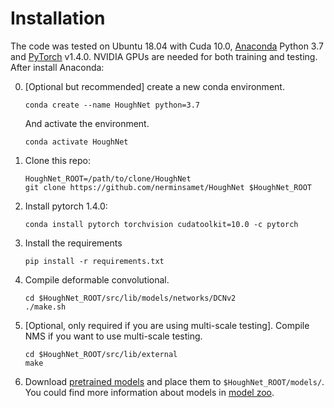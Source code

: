 # Installation


The code was tested on Ubuntu 18.04 with Cuda 10.0, [Anaconda](https://www.anaconda.com/download) Python 3.7 and [PyTorch]((http://pytorch.org/)) v1.4.0.
NVIDIA GPUs are needed for both training and testing.
After install Anaconda:

0. [Optional but recommended] create a new conda environment.

    ~~~
    conda create --name HoughNet python=3.7
    ~~~
    And activate the environment.

    ~~~
    conda activate HoughNet
    ~~~

1. Clone this repo:

    ~~~
    HoughNet_ROOT=/path/to/clone/HoughNet
    git clone https://github.com/nerminsamet/HoughNet $HoughNet_ROOT
    ~~~ 

2. Install pytorch 1.4.0:

    ~~~
    conda install pytorch torchvision cudatoolkit=10.0 -c pytorch
    ~~~

3. Install the requirements

    ~~~
    pip install -r requirements.txt
    ~~~

4. Compile deformable convolutional.

    ~~~
    cd $HoughNet_ROOT/src/lib/models/networks/DCNv2
    ./make.sh
    ~~~

5. [Optional, only required if you are using multi-scale testing]. 
Compile NMS if you want to use multi-scale testing.

    ~~~
    cd $HoughNet_ROOT/src/lib/external
    make
    ~~~

6. Download [pretrained models](https://drive.google.com/drive/folders/1dEshWidNf54MRFgNanrrhkdpH_eywkFP?usp=sharing) and place them to `$HoughNet_ROOT/models/`. 
You could find more information about models in [model zoo](MODEL_ZOO.md).
